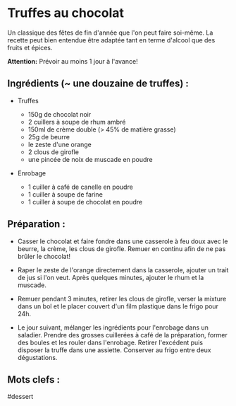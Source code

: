 Truffes au chocolat
===================

Un classique des fêtes de fin d'année que l'on peut faire soi-même.
La recette peut bien entendue être adaptée tant en terme d'alcool
que des fruits et épices.

**Attention:** Prévoir au moins 1 jour à l'avance!

Ingrédients (~ une douzaine de truffes) :
-----------------------------------------

* Truffes
    - 150g de chocolat noir
    - 2 cuillers à soupe de rhum ambré
    - 150ml de crème double (> 45% de matière grasse)
    - 25g de beurre
    - le zeste d'une orange
    - 2 clous de girofle
    - une pincée de noix de muscade en poudre

* Enrobage
    - 1 cuiller à café de canelle en poudre
    - 1 cuiller à soupe de farine
    - 1 cuiller à soupe de chocolat en poudre

Préparation :
------------

- Casser le chocolat et faire fondre dans une casserole à feu doux
avec le beurre, la crème, les clous de girofle. Remuer en continu
afin de ne pas brûler le chocolat!

- Raper le zeste de l'orange directement dans la casserole, ajouter
un trait de jus si l'on veut. Après quelques minutes, ajouter le rhum
et la muscade.

- Remuer pendant 3 minutes, retirer les clous de girofle, verser la
mixture dans un bol et le placer couvert d'un film plastique dans le
frigo pour 24h.

- Le jour suivant, mélanger les ingrédients pour l'enrobage dans un
saladier. Prendre des grosses cuillerées à café de la préparation,
former des boules et les rouler dans l'enrobage. Retirer l'excédent
puis disposer la truffe dans une assiette. Conserver au frigo entre
deux dégustations.


Mots clefs :
----------------

#dessert

